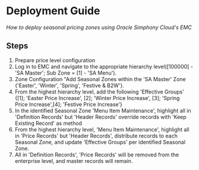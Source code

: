 # Deployment Guide

_How to deploy seasonal pricing zones using Oracle Simphony Cloud's EMC_

## Steps

1. Prepare price level configuration
2. Log in to EMC and navigate to the appropriate hierarchy level([100000] - 'SA Master'; Sub Zone = [1] - 'SA Menu').
3. Zone Configuration "Add Seasonal Zones within the 'SA Master' Zone {'Easter', 'Winter', 'Spring', 'Festive & B2W'}.
4. From the highest hierarchy level, add the following 'Effective Groups' {[1]; 'Easter Price Increase', [2]; 'Winter Price Increase', [3]; 'Spring Price Increase',[4]; 'Festive Price Increase'}
5. In the identified Seasonal Zone 'Menu Item Maintenance', highlight all in 'Definition Records' but 'Header Records' override records with 'Keep Existing Record' as method
6. From the highest hierarchy level, 'Menu Item Maintenance', highlight all in 'Price Records' but 'Header Records', distribute records to each Seasonal Zone, and update 'Effective Groups' per identified Seasonal Zone.
7. All in 'Definition Records', 'Price Records' will be removed from the enterprise level, and master records will remain. 
